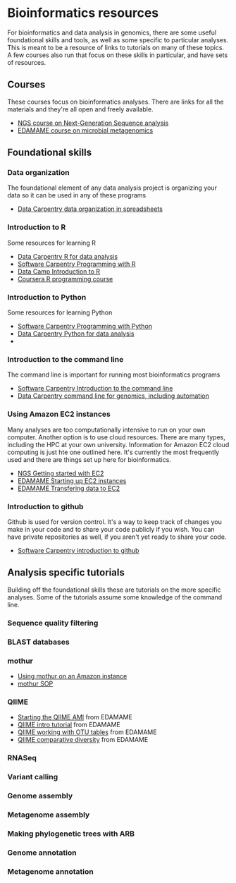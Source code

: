 # Bioinformatics resources

For bioinformatics and data analysis in genomics, there are some useful foundational skills and tools, as well as some specific to particular analyses. This is meant to be a resource of links to tutorials on many of these topics. A few courses also run that focus on these skills in particular, and have sets of resources.



## Courses

These courses focus on bioinformatics analyses. There are links for all the materials and they're all open and freely available.

- [NGS course on Next-Generation Sequence analysis](http://angus.readthedocs.io/en/2016/)
- [EDAMAME course on microbial metagenomics](https://github.com/edamame-course/2016-tutorials/wiki/Learning-Goals)

## Foundational skills

### Data organization

The foundational element of any data analysis project is organizing your data so it can be used in any of these programs

- [Data Carpentry data organization in spreadsheets](http://www.datacarpentry.org/spreadsheet-ecology-lesson/)

### Introduction to R

Some resources for learning R

- [Data Carpentry R for data analysis](http://www.datacarpentry.org/R-ecology-lesson/)
- [Software Carpentry Programming with R](http://swcarpentry.github.io/r-novice-inflammation/)
- [Data Camp Introduction to R](https://www.datacamp.com/courses/free-introduction-to-r)
- [Coursera R programming course](https://www.coursera.org/learn/r-programming)

### Introduction to Python

Some resources for learning Python

- [Software Carpentry Programming with Python](http://swcarpentry.github.io/python-novice-inflammation/)
- [Data Carpentry Python for data analysis](http://www.datacarpentry.org/python-ecology-lesson/)
-

### Introduction to the command line

The command line is important for running most bioinformatics programs

- [Software Carpentry Introduction to the command line](http://swcarpentry.github.io/shell-novice/)
- [Data Carpentry command line for genomics, including automation](https://github.com/datacarpentry/shell-genomics/blob/gh-pages/index.md)

### Using Amazon EC2 instances

Many analyses are too computationally intensive to run on your own computer. Another option is to use cloud resources. There are many types, including the HPC at your own university. Information for Amazon EC2 cloud computing is just hte one outlined here. It's currently the most frequently used and there are things set up here for bioinformatics.

- [NGS Getting started with EC2](http://angus.readthedocs.io/en/2015/amazon/index.html)
- [EDAMAME Starting up EC2 instances](https://github.com/edamame-course/2015-tutorials/blob/master/final/2015-06-22-EC2_Startup.md)
- [EDAMAME Transfering data to EC2](https://github.com/edamame-course/2015-tutorials/blob/master/final/2015-06-22-EC2_Connection_FileTransfer.md)

### Introduction to github

Github is used for version control. It's a way to keep track of changes you make in your code and to share your code publicly if you wish. You can have private repositories as well, if you aren't yet ready to share your code.

- [Software Carpentry introduction to github](http://swcarpentry.github.io/git-novice/)

## Analysis specific tutorials

Building off the foundational skills these are tutorials on the more specific analyses. Some of the tutorials assume some knowledge of the command line.

### Sequence quality filtering

### BLAST databases

### mothur

- [Using mothur on an Amazon instance](http://mothur.org/wiki/Mothur_AMI)
- [mothur SOP](http://www.mothur.org/wiki/MiSeq_SOP)

### QIIME

- [Starting the QIIME AMI](https://github.com/edamame-course/Amplicon_Analysis/blob/master/final/QIIME0.md) from EDAMAME
- [QIIME intro tutorial](https://github.com/edamame-course/Amplicon_Analysis/blob/master/final/2016-07-13-QIIME1.md) from EDAMAME
- [QIIME working with OTU tables](https://github.com/edamame-course/Amplicon_Analysis/blob/master/final/2016-07-13-QIIME2.md) from EDAMAME
- [QIIME comparative diversity](https://github.com/edamame-course/Amplicon_Analysis/blob/master/final/2016-07-13-QIIME3.md) from EDAMAME

### RNASeq

### Variant calling

### Genome assembly

### Metagenome assembly

### Making phylogenetic trees with ARB

### Genome annotation

### Metagenome annotation
